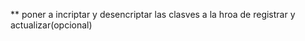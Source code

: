 

** poner a incriptar y desencriptar las clasves a la hroa de registrar y actualizar(opcional)





